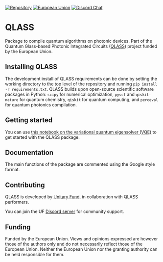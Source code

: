 [![Repository](https://img.shields.io/badge/GitHub-5C5C5C.svg?logo=github)](https://github.com/unitaryfund/QLASS)
[![European Union](https://img.shields.io/badge/Supported%20By-%20The%20EU-004494.svg)]([https://wellcomeleap.org](https://cordis.europa.eu/project/id/101135876))
[![Discord Chat](https://img.shields.io/badge/dynamic/json?color=blue&label=Discord&query=approximate_presence_count&suffix=%20online.&url=https%3A%2F%2Fdiscord.com%2Fapi%2Finvites%2FJqVGmpkP96%3Fwith_counts%3Dtrue)](http://discord.unitary.fund)


# QLASS
Package to compile quantum algorithms on photonic devices. Part of the Quantum Glass-based Photonic Integrated Circuits ([QLASS](https://www.qlass-project.eu/))
project funded by the European Union. 

## Installing QLASS
The development install of QLASS requirements can be done by setting the working directory to the top level of the repository and running `pip install -r requirements.txt`. 
QLASS builds upon open-source scientific software packages in Python: `scipy` for numerical optimization, `pyscf` and `qiskit-nature` for quantum chemistry, `qiskit` for quantum computing, and `perceval` for quantum photonics compilation.

## Getting started
You can use [this notebook on the variational quantum eigensolver (VQE)](https://github.com/unitaryfund/QLASS/blob/main/photonic_vqe.ipynb) to get started with the QLASS package.

## Documentation
The main functions of the package are commented using the Google style format. 

## Contributing
QLASS is developed by [Unitary Fund](https://unitary.foundation/), in collaboration with QLASS performers.

You can join the UF [Discord server](http://discord.unitary.fund) for community support.

## Funding
Funded by the European Union. Views and opinions expressed are however those of the authors only and do not necessarily reflect those of the European Union. Neither the European Union nor the granting authority can be held responsible for them.

